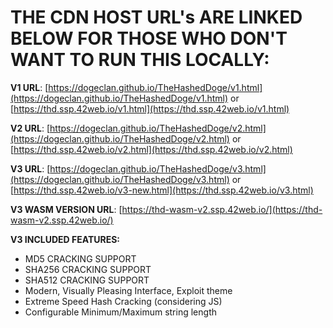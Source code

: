 
# THE CDN HOST URL's ARE LINKED BELOW FOR THOSE WHO DON'T WANT TO RUN THIS LOCALLY:

**V1 URL**: [https://dogeclan.github.io/TheHashedDoge/v1.html](https://dogeclan.github.io/TheHashedDoge/v1.html) or [https://thd.ssp.42web.io/v1.html](https://thd.ssp.42web.io/v1.html)

**V2 URL**: [https://dogeclan.github.io/TheHashedDoge/v2.html](https://dogeclan.github.io/TheHashedDoge/v2.html) or [https://thd.ssp.42web.io/v2.html](https://thd.ssp.42web.io/v2.html)

**V3 URL**: [https://dogeclan.github.io/TheHashedDoge/v3.html](https://dogeclan.github.io/TheHashedDoge/v3.html) or [https://thd.ssp.42web.io/v3-new.html](https://thd.ssp.42web.io/v3.html)

**V3 WASM VERSION URL**: [https://thd-wasm-v2.ssp.42web.io/](https://thd-wasm-v2.ssp.42web.io/)


**V3 INCLUDED FEATURES:**
- MD5 CRACKING SUPPORT
- SHA256 CRACKING SUPPORT
- SHA512 CRACKING SUPPORT
- Modern, Visually Pleasing Interface, Exploit theme
- Extreme Speed Hash Cracking (considering JS)
- Configurable Minimum/Maximum string length
